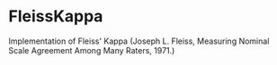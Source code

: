 # FleissKappa
Implementation of Fleiss' Kappa (Joseph L. Fleiss, Measuring Nominal Scale Agreement Among Many Raters, 1971.)
